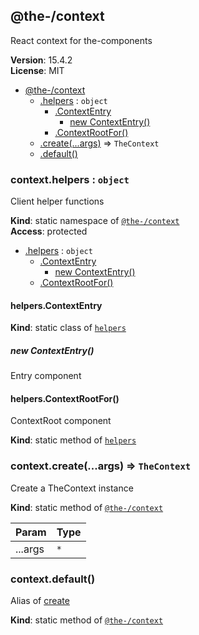 <!--- Code generated by @the-/script-doc. DO NOT EDIT. -->

<a name="module_@the-/context"></a>

## @the-/context
React context for the-components

**Version**: 15.4.2  
**License**: MIT  

* [@the-/context](#module_@the-/context)
    * [.helpers](#module_@the-/context.helpers) : <code>object</code>
        * [.ContextEntry](#module_@the-/context.helpers.ContextEntry)
            * [new ContextEntry()](#new_module_@the-/context.helpers.ContextEntry_new)
        * [.ContextRootFor()](#module_@the-/context.helpers.ContextRootFor)
    * [.create(...args)](#module_@the-/context.create) ⇒ <code>TheContext</code>
    * [.default()](#module_@the-/context.default)

<a name="module_@the-/context.helpers"></a>

### context.helpers : <code>object</code>
Client helper functions

**Kind**: static namespace of [<code>@the-/context</code>](#module_@the-/context)  
**Access**: protected  

* [.helpers](#module_@the-/context.helpers) : <code>object</code>
    * [.ContextEntry](#module_@the-/context.helpers.ContextEntry)
        * [new ContextEntry()](#new_module_@the-/context.helpers.ContextEntry_new)
    * [.ContextRootFor()](#module_@the-/context.helpers.ContextRootFor)

<a name="module_@the-/context.helpers.ContextEntry"></a>

#### helpers.ContextEntry
**Kind**: static class of [<code>helpers</code>](#module_@the-/context.helpers)  
<a name="new_module_@the-/context.helpers.ContextEntry_new"></a>

##### new ContextEntry()
Entry component

<a name="module_@the-/context.helpers.ContextRootFor"></a>

#### helpers.ContextRootFor()
ContextRoot component

**Kind**: static method of [<code>helpers</code>](#module_@the-/context.helpers)  
<a name="module_@the-/context.create"></a>

### context.create(...args) ⇒ <code>TheContext</code>
Create a TheContext instance

**Kind**: static method of [<code>@the-/context</code>](#module_@the-/context)  

| Param | Type |
| --- | --- |
| ...args | <code>\*</code> | 

<a name="module_@the-/context.default"></a>

### context.default()
Alias of [create](#module_@the-/context.create)

**Kind**: static method of [<code>@the-/context</code>](#module_@the-/context)  
